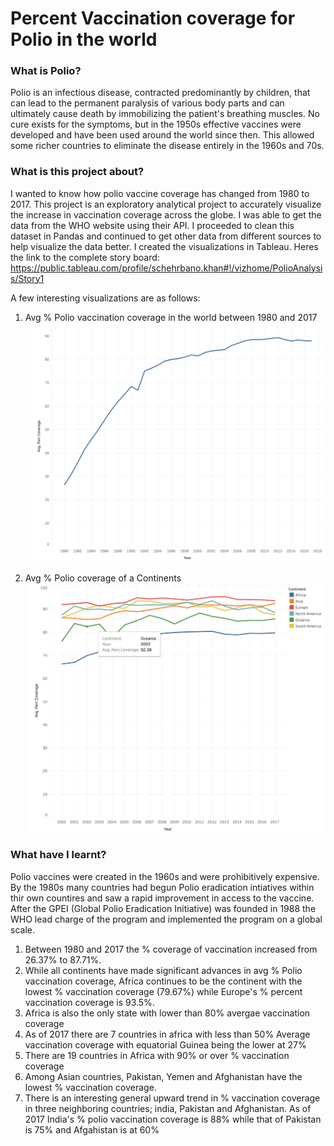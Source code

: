 # Percent Vaccination coverage for Polio in the world

### What is Polio?
Polio is an infectious disease, contracted predominantly by children, that can lead to the permanent paralysis of various body parts and can ultimately cause death by immobilizing the patient's breathing muscles. No cure exists for the symptoms, but in the 1950s effective vaccines were developed and have been used around the world since then. This allowed some richer countries to eliminate the disease entirely in the 1960s and 70s.

### What is this project about?
I wanted to know how polio vaccine coverage has changed from 1980 to 2017. This project is an exploratory analytical project to accurately visualize the increase in vaccination coverage across the globe. 
I was able to get the data from the WHO website using their API. I proceeded to clean this dataset in Pandas and continued to get other data from different sources to help visualize the data better.
I created the visualizations in Tableau. Heres the link to the complete story board:
https://public.tableau.com/profile/schehrbano.khan#!/vizhome/PolioAnalysis/Story1

A few interesting visualizations are as follows:
1. Avg % Polio vaccination coverage in the world between 1980 and 2017
![viz_1](https://github.com/schehrbanokhan/percent_polio_vaccination_coverage/blob/master/1.png?raw=true)

2. Avg % Polio coverage of a Continents
![viz_2](https://github.com/schehrbanokhan/percent_polio_vaccination_coverage/blob/master/2.png?raw=true)

### What have I learnt?

Polio vaccines were created in the 1960s and were prohibitively expensive. By the 1980s many countries had begun Polio eradication intiatives within thir own countires and saw a rapid improvement in access to the vaccine. After the GPEI (Global Polio Eradication Initiative) was founded in 1988 the WHO lead charge of the program and implemented the program on a global scale. 
1. Between 1980 and 2017 the % coverage of vaccination increased from 26.37% to 87.71%. 
2. While all continents have made significant advances in avg % Polio vaccination coverage, Africa continues to be the continent with the lowest % vaccination coverage (79.67%) while Europe's % percent vaccination coverage is 93.5%. 
3. Africa is also the only state with lower than 80% avergae vaccination coverage
4. As of 2017 there are 7 countries in africa with less than 50% Average vaccination coverage with equatorial Guinea being the lower at 27%
5. There are 19 countries in Africa with 90% or over % vaccination coverage
6. Among Asian countries, Pakistan, Yemen and Afghanistan have the lowest % vaccination coverage.
7. There is an interesting general upward trend in % vaccination coverage in three neighboring countries; india, Pakistan and Afghanistan. As of 2017 India's % polio vaccination coverage is 88% while that of Pakistan is 75% and Afgahistan is at 60%
